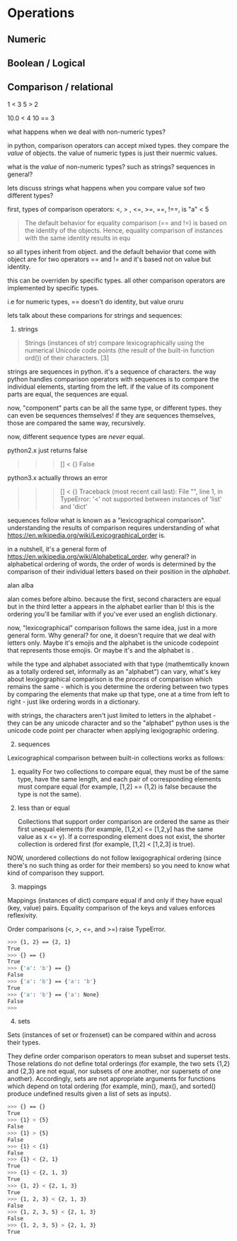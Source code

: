 # Operations 

## Numeric 
	
## Boolean / Logical 

## Comparison / relational

1 < 3 
5 > 2 

10.0 < 4
10 == 3 

what happens when we deal with non-numeric types? 

in python, comparison operators can accept mixed types. they compare the _value_ of objects. the value of numeric types is just their nuermic values. 

what is the _value_ of non-numeric types? such as strings? sequences in general? 

lets discuss strings 
what happens when you compare value sof two different types? 

first, types of comparison operators: <, > , <=, >=, ==, !==, is 
"a" < 5

> The default behavior for equality comparison (== and !=) is based on the identity of the objects. Hence, equality comparison of instances with the same identity results in equ

so all types inherit from object. and the default behavior that come with object are for two operators == and != and it's based not on value but identity. 

this can be overriden by specific types. all other comparison operators are implemented by specific types.

i.e for numeric types, == doesn't do identity, but value oruru

lets talk about these comparions for strings and sequences: 

1. strings 

> Strings (instances of str) compare lexicographically using the numerical Unicode code points (the result of the built-in function ord()) of their characters. [3]

strings are sequences in python. it's a sequence of characters. the way python handles comparison operators with sequences is to compare the individual elements, starting from the left. if the value of its component parts are equal, the sequences are equal. 

now, "component" parts can be all the same type, or different types. they can even be sequences themselves! 
if they are sequences themselves, those are compared the same way, recursively.

now, different sequence types are _never_ equal.

python2.x just returns false

>>> [] < {}
False

python3.x actually throws an error
>>> [] < {}
Traceback (most recent call last):
  File "<stdin>", line 1, in <module>
TypeError: '<' not supported between instances of 'list' and 'dict'
>>> 

sequences follow what is known as a "lexicographical comparison". understanding the results of comparison requires understanding of what https://en.wikipedia.org/wiki/Lexicographical_order is. 

in a nutshell, it's a general form of https://en.wikipedia.org/wiki/Alphabetical_order. why general? in alphabetical ordering of words, the order of words is determined by the comparison of their individual letters based on their position in the _alphabet_.

alan 
alba 

alan comes before albino. because the first, second characters are equal but in the third letter a appears in the alphabet earlier than b! this is the ordering you'll be familiar with if you've ever used an english dictionary. 

now, "lexicographical" comparison follows the same idea, just in a more general form. Why general? for one, it doesn't require that we deal with letters only. Maybe it's emojis and the alphabet is the unicode codepoint that represents those emojis. Or maybe it's <your own made up type here> and the alphabet is <one you make up>.

while the type and alphabet associated with that type (mathemtically known as a totally ordered set, informally as an "alphabet") can vary, what's key about lexigographical comparison is the _process_ of comparison which remains the same - which is you determine the ordering between two types by comparing the elements that make up that type, one at a time from left to right - just like ordering words in a dictionary.

with strings, the characters aren't just limited to letters in the alphabet - they can be any unicode character and so the "alphabet" python uses is the unicode code point per character when applying lexigographic ordering.

2. sequences 

Lexicographical comparison between built-in collections works as follows:

1) equality 
    For two collections to compare equal, they must be of the same type, have the same length, and each pair of corresponding elements must compare equal (for example, [1,2] == (1,2) is false because the type is not the same).

2) less than or equal 

    Collections that support order comparison are ordered the same as their first unequal elements (for example, [1,2,x] <= [1,2,y] has the same value as x <= y). If a corresponding element does not exist, the shorter collection is ordered first (for example, [1,2] < [1,2,3] is true).

NOW, unordered collections do not follow lexigographical ordering (since there's no such thing as order for their members) so you need to know what kind of comparison they support.

3. mappings

Mappings (instances of dict) compare equal if and only if they have equal (key, value) pairs. Equality comparison of the keys and values enforces reflexivity.

Order comparisons (<, >, <=, and >=) raise TypeError.

```bash
>>> {1, 2} == {2, 1}
True
>>> {} == {}
True
>>> {'a': 'b'} == {}
False
>>> {'a': 'b'} == {'a': 'b'}
True
>>> {'a': 'b'} == {'a': None}
False
>>> 
```

4. sets

Sets (instances of set or frozenset) can be compared within and across their types.

They define order comparison operators to mean subset and superset tests. Those relations do not define total orderings (for example, the two sets {1,2} and {2,3} are not equal, nor subsets of one another, nor supersets of one another). Accordingly, sets are not appropriate arguments for functions which depend on total ordering (for example, min(), max(), and sorted() produce undefined results given a list of sets as inputs).

```bash
>>> {} == {}
True
>>> {1} < {5}
False
>>> {1} > {5}
False
>>> {1} < {1}
False
>>> {1} < {2, 1}
True
>>> {1} < {2, 1, 3}
True
>>> {1, 2} < {2, 1, 3}
True
>>> {1, 2, 3} < {2, 1, 3}
False
>>> {1, 2, 3, 5} < {2, 1, 3}
False
>>> {1, 2, 3, 5} > {2, 1, 3}
True
```